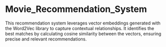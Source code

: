 # Movie_Recommendation_System
 This recommendation system leverages vector embeddings generated with the Word2Vec library to capture contextual relationships. It identifies the best matches by calculating cosine similarity between the vectors, ensuring precise and relevant recommendations.
